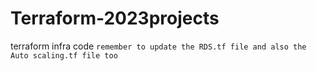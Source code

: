 # Terraform-2023projects
terraform infra code
`remember to update the RDS.tf file and also the Auto scaling.tf file too`
